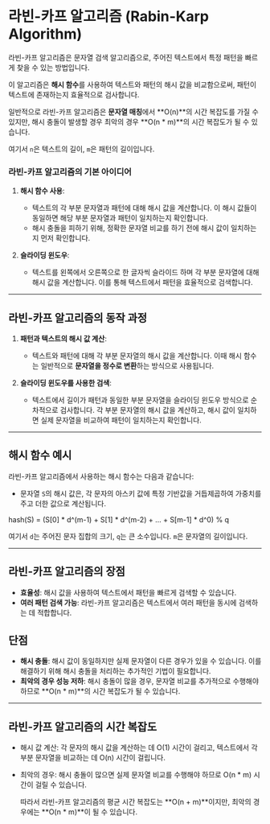 # 라빈-카프 알고리즘 (Rabin-Karp Algorithm)

라빈-카프 알고리즘은 문자열 검색 알고리즘으로, 주어진 텍스트에서 특정 패턴을 빠르게 찾을 수 있는 방법입니다.

이 알고리즘은 **해시 함수**를 사용하여 텍스트와 패턴의 해시 값을 비교함으로써, 패턴이 텍스트에 존재하는지 효율적으로 검사합니다.

일반적으로 라빈-카프 알고리즘은 **문자열 매칭**에서 **O(n)**의 시간 복잡도를 가질 수 있지만, 해시 충돌이 발생할 경우 최악의 경우 **O(n * m)**의 시간 복잡도가 될 수 있습니다.

여기서 `n`은 텍스트의 길이, `m`은 패턴의 길이입니다.

### 라빈-카프 알고리즘의 기본 아이디어

1. **해시 함수 사용**:
   - 텍스트의 각 부분 문자열과 패턴에 대해 해시 값을 계산합니다. 이 해시 값들이 동일하면 해당 부분 문자열과 패턴이 일치하는지 확인합니다.
   - 해시 충돌을 피하기 위해, 정확한 문자열 비교를 하기 전에 해시 값이 일치하는지 먼저 확인합니다.

2. **슬라이딩 윈도우**:
   - 텍스트를 왼쪽에서 오른쪽으로 한 글자씩 슬라이드 하며 각 부분 문자열에 대해 해시 값을 계산합니다. 이를 통해 텍스트에서 패턴을 효율적으로 검색합니다.

---

## 라빈-카프 알고리즘의 동작 과정

1. **패턴과 텍스트의 해시 값 계산**:
   - 텍스트와 패턴에 대해 각 부분 문자열의 해시 값을 계산합니다. 이때 해시 함수는 일반적으로 **문자열을 정수로 변환**하는 방식으로 사용됩니다.

2. **슬라이딩 윈도우를 사용한 검색**:
   - 텍스트에서 길이가 패턴과 동일한 부분 문자열을 슬라이딩 윈도우 방식으로 순차적으로 검사합니다. 각 부분 문자열의 해시 값을 계산하고, 해시 값이 일치하면 실제 문자열을 비교하여 패턴이 일치하는지 확인합니다.

---

## 해시 함수 예시

라빈-카프 알고리즘에서 사용하는 해시 함수는 다음과 같습니다:

- 문자열 `S`의 해시 값은, 각 문자의 아스키 값에 특정 기반값을 거듭제곱하여 가중치를 주고 더한 값으로 계산됩니다.
  
hash(S) = (S[0] * d^(m-1) + S[1] * d^(m-2) + ... + S[m-1] * d^0) % q

여기서 `d`는 주어진 문자 집합의 크기, `q`는 큰 소수입니다. `m`은 문자열의 길이입니다.

---

## 라빈-카프 알고리즘의 장점

- **효율성**: 해시 값을 사용하여 텍스트에서 패턴을 빠르게 검색할 수 있습니다.
- **여러 패턴 검색 가능**: 라빈-카프 알고리즘은 텍스트에서 여러 패턴을 동시에 검색하는 데 적합합니다.

## 단점

- **해시 충돌**: 해시 값이 동일하지만 실제 문자열이 다른 경우가 있을 수 있습니다. 이를 해결하기 위해 해시 충돌을 처리하는 추가적인 기법이 필요합니다.
- **최악의 경우 성능 저하**: 해시 충돌이 많을 경우, 문자열 비교를 추가적으로 수행해야 하므로 **O(n * m)**의 시간 복잡도가 될 수 있습니다.

---

## 라빈-카프 알고리즘의 시간 복잡도
  - 해시 값 계산: 각 문자의 해시 값을 계산하는 데 O(1) 시간이 걸리고, 텍스트에서 각 부분 문자열을 비교하는 데 O(n) 시간이 걸립니다.
  - 최악의 경우: 해시 충돌이 많으면 실제 문자열 비교를 수행해야 하므로 O(n * m) 시간이 걸릴 수 있습니다.

    따라서 라빈-카프 알고리즘의 평균 시간 복잡도는 **O(n + m)**이지만, 최악의 경우에는 **O(n * m)**이 될 수 있습니다.
